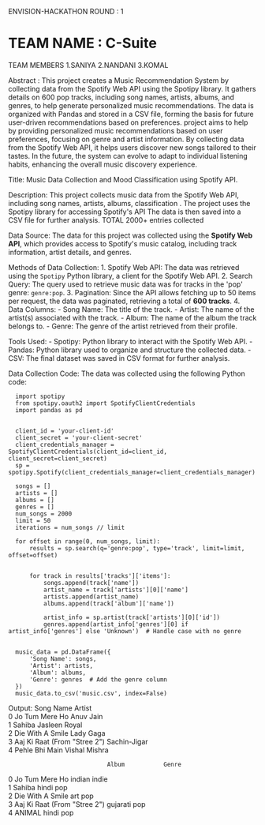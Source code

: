 ENVISION-HACKATHON
ROUND : 1 

# TEAM NAME : C-Suite
TEAM MEMBERS 
1.SANIYA
2.NANDANI
3.KOMAL

Abstract : 
        This project creates a Music Recommendation System by collecting data from the Spotify Web API using the Spotipy library.
        It gathers details on 600 pop tracks, including song names, artists, albums, and genres, to help generate personalized music recommendations.
        The data is organized with Pandas and stored in a CSV file, forming the basis for future user-driven recommendations based on preferences.
        project aims to help by providing personalized music recommendations based on user preferences, focusing on genre and artist information. By collecting data from the Spotify Web API, it helps users discover new songs tailored to their tastes. 
        In the future, the system can evolve to adapt to individual listening habits, enhancing the overall music discovery experience.
        
Title: Music Data Collection and Mood Classification using Spotify API.

Description: 
        This project collects music data from the Spotify Web API, including song names, artists, albums, classification . The project uses the Spotipy library for accessing Spotify's API
        The data is then saved into a CSV file for further analysis. TOTAL 2000+ entries collected

Data Source:
        The data for this project was collected using the **Spotify Web API**, which provides access to Spotify's music catalog, including track information, artist details, and genres.

Methods of Data Collection:
        1. Spotify Web API: The data was retrieved using the `Spotipy` Python library, a client for the Spotify Web API.
        2. Search Query: The query used to retrieve music data was for tracks in the 'pop' genre: `genre:pop`.
        3. Pagination: Since the API allows fetching up to 50 items per request, the data was paginated, retrieving a total of **600 tracks**.
        4. Data Columns:
           - Song Name: The title of the track.
           - Artist: The name of the artist(s) associated with the track.
           - Album: The name of the album the track belongs to.
           - Genre: The genre of the artist retrieved from their profile.

Tools Used:
         - Spotipy: Python library to interact with the Spotify Web API.
         - Pandas: Python library used to organize and structure the collected data.
         - CSV: The final dataset was saved in CSV format for further analysis.

Data Collection Code:
  The data was collected using the following Python code:

      import spotipy
      from spotipy.oauth2 import SpotifyClientCredentials
      import pandas as pd
      
      
      client_id = 'your-client-id'
      client_secret = 'your-client-secret'
      client_credentials_manager = SpotifyClientCredentials(client_id=client_id, client_secret=client_secret)
      sp = spotipy.Spotify(client_credentials_manager=client_credentials_manager)
      
      songs = []
      artists = []
      albums = []
      genres = [] 
      num_songs = 2000
      limit = 50  
      iterations = num_songs // limit  
      
      for offset in range(0, num_songs, limit):
          results = sp.search(q='genre:pop', type='track', limit=limit, offset=offset)
          
         
          for track in results['tracks']['items']:
              songs.append(track['name'])
              artist_name = track['artists'][0]['name']
              artists.append(artist_name)
              albums.append(track['album']['name'])
             
              artist_info = sp.artist(track['artists'][0]['id'])
              genres.append(artist_info['genres'][0] if artist_info['genres'] else 'Unknown')  # Handle case with no genre
      
      
      music_data = pd.DataFrame({
          'Song Name': songs,
          'Artist': artists,
          'Album': albums,
          'Genre': genres  # Add the genre column
      })
      music_data.to_csv('music.csv', index=False)


Output:
                      Song Name          Artist  
0                  Jo Tum Mere Ho       Anuv Jain   
1                          Sahiba   Jasleen Royal   
2                Die With A Smile       Lady Gaga   
3    Aaj Ki Raat (From "Stree 2")    Sachin-Jigar   
4                  Pehle Bhi Main   Vishal Mishra   
  

                                Album           Genre  
0                          Jo Tum Mere Ho  indian indie  
1                                  Sahiba     hindi pop  
2                        Die With A Smile       art pop  
3            Aaj Ki Raat (From "Stree 2")  gujarati pop  
4                                  ANIMAL     hindi pop  


